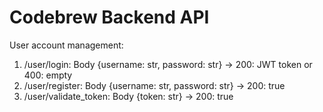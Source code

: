 # Codebrew Backend API
User account management:
1. /user/login: Body {username: str, password: str} -> 200: JWT token or 400: empty
2. /user/register: Body {username: str, password: str} -> 200: true
3. /user/validate_token: Body {token: str} -> 200: true